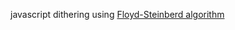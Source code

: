 javascript dithering using [Floyd-Steinberd algorithm](https://en.wikipedia.org/wiki/Floyd%E2%80%93Steinberg_dithering)
